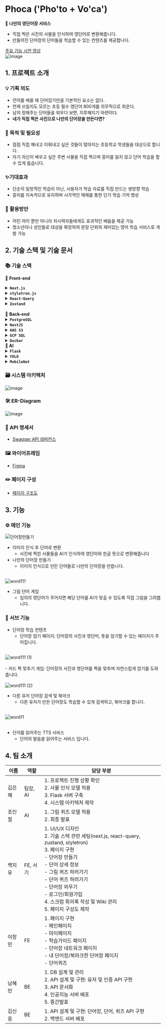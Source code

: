 # **Phoca ('Pho'to + Vo'ca')**

**📝 나만의 영단어장 서비스**

- 직접 찍은 사진의 사물을 인식하여 영단어로 변환해줍니다.
- 만들어진 단어장의 단어들을 학습할 수 있는 컨텐츠를 제공합니다.

[주요 기능 시연 영상](https://s3.us-west-2.amazonaws.com/secure.notion-static.com/03dd94dd-a4e3-446b-a4ae-de0a5684d4af/%EC%8B%9C%EC%97%B0%EC%98%81%EC%83%81_%ED%81%AC%EB%A1%AD.mp4?X-Amz-Algorithm=AWS4-HMAC-SHA256&X-Amz-Content-Sha256=UNSIGNED-PAYLOAD&X-Amz-Credential=AKIAT73L2G45EIPT3X45%2F20220722%2Fus-west-2%2Fs3%2Faws4_request&X-Amz-Date=20220722T060912Z&X-Amz-Expires=86400&X-Amz-Signature=d3065954667e2a89e7f8a15e6fe6d17697a60564dfec9e7f8fa1e9dc54e16072&X-Amz-SignedHeaders=host&response-content-disposition=filename%20%3D%22%25EC%258B%259C%25EC%2597%25B0%25EC%2598%2581%25EC%2583%2581%2520%25ED%2581%25AC%25EB%25A1%25AD.mp4%22&x-id=GetObject) <br>
![image](https://user-images.githubusercontent.com/59808674/176880303-1b710483-03c5-4314-b2ee-271d6a02471a.png) 


## 1. 프로젝트 소개



### 💡 기획 의도
- 언어를 배울 때 단어암기만큼 기본적인 요소는 없다.
- 언제 쓰일지도 모르는 초등 필수 영단어 800개를 의무적으로 외운다.
- 남의 정해주는 단어들을 외우다 보면, 지루해지기 마련이다.
- **내가 직접 찍은 사진으로 나만의 단어장을 만든다면?**

### 📍 목적 및 필요성
- 점점 직접 해내고 이뤄내고 싶은 것들이 많아지는 초등학교 학생들을 대상으로 합니다.
- 자기 자신이 배우고 싶은 주변 사물을 직접 찍으며 흥미를 잃지 않고 단어 학습을 할수 있게 돕습니다.

### ✨기대효과
- 단순히 일방적인 학습이 아닌, 사용자가 학습 자료를 직접 만드는 쌍방향 학습
- 흥미를 지속적으로 유지하며 시각적인 매체를 통한 단기 학습 기억 향상

### 🎈 활용방안
- 어린 아이 뿐만 아니라 저시력자들에게도 효과적인 배움을 제공 가능
- 청소년이나 성인들로 대상을 확장하여 문장 단위의 재미있는 영어 학습 서비스로 개발 가능

## 2. 기술 스택 및 기술 문서

### 📚 기술 스택

📕 **Front-end**
    <details>
        - 다른 설정을 할 필요 없이 SSR(ServerSideRendering)을 구현할 수 있습니다. <br>
        - link, image, router 등 다양한 컴포넌트 및 객체를 제공하여 편리한 개발이 가능합니다. <br>
        - react-router-dom을 사용하지 않고 편하게 page routing을 할 수 있습니다. <br>
        - SEO(검색 엔진 최적화) 기능을 제공합니다. <br>
    <summary>**`Next.js`**</summary></details>
    <details>
            - css in js로 스타일 적용 시 className으로 css가 들어가는 것이 아닌 커스텀한 컴포넌트를 사용하는 것이기 때문에 코드를 좀 더 쉽게 파악할 수 있습니다. <br>
        - 같은 css in js인 Styled-Components와 비교하였을 때 styletron은 문자열이 아닌 객체로 들어가기 때문에 코드 작성 및 이해가 수월합니다. <br>
        - atomic css를 기반으로 만들어졌기 때문에 css 코드 중복성을 줄여 매우 가볍습니다. <br>
    <summary>**`styletron.js`**</summary>
    </details>
    <details>
        - api 요청을 관리할 수 있습니다.<br>
        - api 요청을 캐싱하여 요청에 대한 정보를 확인할 수 있습니다.<br>
        - 오래된 데이터이면 쿼리 무효화를 통해 새 데이터를 가져오도록 할 수 있습니다.<br>
        - 요청의 loading, success, error 상태를 쉽게 파악할 수 있으며 이에 따른 처리가 가능해 유저에게 현재 상태를 보여줄 수 있습니다.<br>
        - 옵션을 통해 요청 보낼 시점을 자유롭게 정할 수 있습니다. <br>
    <summary>**`React-Query`**</summary>
    </details>
    <details>
        - action, reducer 등 복잡하게 선언할 필요없이 create 함수를 이용해 state와 state를 변경하는 action만 선언하면 되기때문에 같은 상태 관리 툴인 redux에 비해 러닝커브가 낮은 편에 속합니다. <br>
    - redux의 제일 큰 장점인 redux-devtool을 사용할 수 있어 devtool을 통해 state를 바로 확인할 수 있습니다. <br>
    <summary>**`Zustand`**</summary>
    </details>
<br>
📘 **Back-end**
    <details>
        - 정렬 알고리즘이 우수하며, 동시성이 효율적으로 작동하기 때문에 데이터 무결성 측면에서 채택했습니다. <br>
    <summary>**`PostgreSQL`**</summary>
    </details>
    <details>
        - controller, service, module 로 통일성 있는 구조를 만들어 애플리케이션의 안정성을 높일 수 있으며 Typescript 기반으로 코드 재사용성에서 강점을 가집니다.<br>
    <summary>**`NestJS`**</summary>
    </details>
    <details>
        - 높은 내구성을 가지며 객체 갯수 제한없이 많은 정보를 안전하게 저장할 수 있습니다.<br>
    <summary>**`AWS S3`**</summary>
    </details>
    <details>
        - 클라우드 기반의 완전관리형 DBMS로 데이터베이스 설정과 초기 구축 시간을 줄일 수 있습니다. <br>
    <summary>**`GCP SQL`**</summary>
    </details>
    <details>
        - 독립적인 개발 환경 (컨테이너)를 제공하여 빠른 확장성을 보장하고, 반복적인 배포가 용이합니다. <br>
    <summary>**`Docker`**</summary>
    </details>
**📗 AI**
    <details>
        -  tensorflow.js라는 선택지도 있었지만 Python-to-JavaScript 보다 Python-to-Python이 더 코드가 용이하고 가볍다는 판단을 하였습니다. <br>
    <summary>**`Flask`**</summary>
    </details>
    <details>
        - 1-Stage Detector기 때문에 위치를 찾는 문제(localization)와 분류(classification) 문제를 한번에 해결 가능합니다. <br>
        - 위와 같은 이유로 2-Stage Detector보다 가볍고 빠릅니다. <br>
    <summary>**`YOLO`**</summary>
    </details>
    <details>
        - 고성능이 아닌 환경에서도 잘 돌아가야 하기 때문에 선택하였습니다. <br>
    <summary>**`MobileNet`**</summary>
    </details>

<!--
| 📕 Front-end | 📘 Back-end | 📗 AI |
| :---: | :---: | :---: |
|Next.js<br />Typescript<br />React Query<br />Zustand<br />Styletron<br />|Nest.js<br />Typescript<br />TypeORM<br />PostgreSQL<br />AWS S3<br />GCP<br />Docker<br />|Python<br />Jupyter<br />TensorFlow<br />yolo<br />Flask<br />|
-->

### 🗃 시스템 아키텍처
![image](https://user-images.githubusercontent.com/59808674/182593994-a9a6bd28-6745-49af-8c79-c4da52ba0c8c.png)

### 🛠 ER-Diagram
![image](https://user-images.githubusercontent.com/59808674/176872435-04b84c54-7552-4814-9825-e51f71d738c7.png)  

### 📃 API 명세서
- [Swagger API 레퍼런스](https://app.swaggerhub.com/apis/PHOCAHELP/phoca-api-docs/1.0)

### 🖼 와이어프레임
- [Figma](https://www.figma.com/file/L48aThyqqlQRMsaaUQqMXa/DEVMON)

### ✏️ 페이지 구성
- [페이지 구조도](https://docs.google.com/presentation/d/1QL8OPu8S15w3KxqbH98gFQPMWTYT4LKqY2QzRIV98rQ/edit?usp=sharing)

## 3. 기능

### ⚙ 메인 기능
![단어장만들기](https://user-images.githubusercontent.com/59808674/182594777-906b5b78-51e2-46b0-a4c8-25177d4ce44e.gif)  
- 이미지 인식 후 단어로 변환
    - 사진에 찍힌 사물들을 AI가 인식하여 영단어와 한글 뜻으로 변환해줍니다
- 나만의 단어장 만들기
    - 이미지 인식으로 만든 단어들로 나만의 단어장을 만듭니다.
    <br>
![word111](https://user-images.githubusercontent.com/59808674/182594991-87ba8718-55be-462e-ac1c-ed7b253f3366.gif)  
- 그림 단어 게임
    - 임의의 영단어가 주어지면 해당 단어를 AI가 맞출 수 있도록 직접 그림을 그려봅니다.

### 🔧 서브 기능
- 단어장 학습 컨텐츠
    - 단어장 암기 페이지: 단어장의 사진과 영단어, 뜻을 암기할 수 있는 페이지가 주어집니다.
    </br>  
![word111 (1)](https://user-images.githubusercontent.com/59808674/182595211-08572b62-c6a3-41e7-bd71-7316832472d5.gif)  
</br>
    - 카드 짝 맞추기 게임: 단어장의 사진과 영단어를 짝을 맞추며 자연스럽게 암기를 도와줍니다.
    </br>  
![word111 (2)](https://user-images.githubusercontent.com/59808674/182595372-2703f95e-f611-400e-b977-e4fb8b08e3c5.gif)  

- 다른 유저 단어장 검색 및 북마크
    - 다른 유저가 만든 단어장도 학습할 수 있게 검색하고, 북마크를 합니다.
    </br> 
![word11](https://user-images.githubusercontent.com/59808674/182596133-0f162006-964b-40c7-a400-cb10d97dd812.gif)  
</br>
- 단어를 읽어주는 TTS 서비스  
    - 단어의 발음을 읽어주는 서비스 입니다.

## 4. 팀 소개
| 이름 | 역할 | 담당 부분 |
| --- | --- | --- |
| 김은혜 | 팀장, AI | 1. 프로젝트 진행 상황 확인 <br> 2. 사물 인식 모델 적용 <br> 3. Flask 서버 구축 <br> 4. 시스템 아키텍처 제작 |
| 조인철 | AI | 1. 그림 퀴즈 모델 적용  <br> 2. 최종 발표 |
| 백지유 | FE, 서기 | 1. UI/UX 디자인  <br> 2. 기술 스택 관련 세팅(next.js, react-query, zustand, styletron)  <br> 3. 페이지 구현 <br>   - 단어장 만들기  <br>  - 단어 상세 정보  <br>  - 그림 퀴즈 하러가기  <br>   - 단어 퀴즈 하러가기 <br>  - 단어장 외우기 <br>   - 로그인/회원가입 <br>4. 스크럼 회의록 작성 및 Wiki 관리  <br>5. 페이지 구성도 제작 |
| 이창민 | FE | 1. 페이지 구현 <br>  - 메인페이지 <br>  - 마이페이지 <br>  - 학습가이드 페이지 <br>  - 단어장 네트워크 페이지 <br>  - 내 단어장/북마크한 단어장 페이지 <br>  - 단어퀴즈 |
| 남혜민 | BE | 1. DB 설계 및 관리 <br>2. API 설계 및 구현: 유저 및 인증 API 구현 <br>3. API 문서화 <br>4. 인공지능 서버 배포 <br>5. 중간발표 |
| 김신웅 | BE | 1. API 설계 및 구현: 단어장, 단어, 퀴즈 API 구현  <br>2. 백엔드 서버 배포 |

